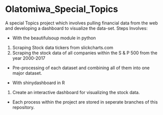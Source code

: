 # Olatomiwa_Special_Topics
A special Topics project which involves pulling financial data from the web and developing a dashboard to visualize the data-set. 
Steps Involves:

+ With the beautifulsoup module in python
1. Scraping Stock data tickers from slickcharts.com
2. Scraping the stock data of all companies within the S & P 500 from the year 2000-2017

+ Pre-processing of each dataset and combining all of them into one major dataset.

+ With shinydashboard in R
1. Create an interactive dashboard for visualizing the stock data.

+ Each process within the project are stored in seperate branches of this repository.



